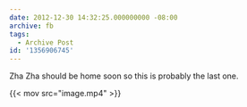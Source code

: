 ```yaml
---
date: 2012-12-30 14:32:25.000000000 -08:00
archive: fb
tags: 
  - Archive Post
id: '1356906745'
---
```


Zha Zha should be home soon so this is probably the last one.

{{< mov src="image.mp4" >}}

